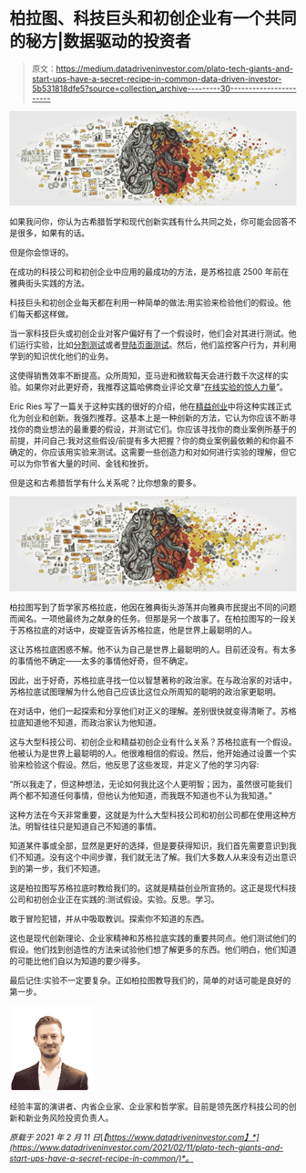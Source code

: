 # 柏拉图、科技巨头和初创企业有一个共同的秘方|数据驱动的投资者

> 原文：<https://medium.datadriveninvestor.com/plato-tech-giants-and-start-ups-have-a-secret-recipe-in-common-data-driven-investor-5b531818dfe5?source=collection_archive---------30----------------------->

![](img/8df2f490325e7130c1aa67b95d4fd266.png)

如果我问你，你认为古希腊哲学和现代创新实践有什么共同之处，你可能会回答不是很多，如果有的话。

但是你会惊讶的。

在成功的科技公司和初创企业中应用的最成功的方法，是苏格拉底 2500 年前在雅典街头实践的方法。

科技巨头和初创企业每天都在利用一种简单的做法:用实验来检验他们的假设。他们每天都这样做。

当一家科技巨头或初创企业对客户偏好有了一个假设时，他们会对其进行测试。他们运行实验，比如[分割测试](https://en.wikipedia.org/wiki/A/B_testing)或者[登陆页面测试](https://en.wikipedia.org/wiki/Landing_page)。然后，他们监控客户行为，并利用学到的知识优化他们的业务。

这使得销售效率不断提高。众所周知，亚马逊和微软每天会进行数千次这样的实验。如果你对此更好奇，我推荐这篇哈佛商业评论文章“[在线实验的惊人力量](https://hbr.org/2017/09/the-surprising-power-of-online-experiments)”。

Eric Ries 写了一篇关于这种实践的很好的介绍，他在[精益创业](https://en.wikipedia.org/wiki/Lean_startup)中将这种实践正式化为创业和创新。我强烈推荐。这基本上是一种创新的方法，它认为你应该不断寻找你的商业想法的最重要的假设，并测试它们。你应该寻找你的商业案例所基于的前提，并问自己:我对这些假设/前提有多大把握？你的商业案例最依赖的和你最不确定的，你应该用实验来测试。这需要一些创造力和对如何进行实验的理解，但它可以为你节省大量的时间、金钱和挫折。

但是这和古希腊哲学有什么关系呢？比你想象的要多。

![](img/e300a312e0001473f33fc5a008268dfe.png)

柏拉图写到了哲学家苏格拉底，他因在雅典街头游荡并向雅典市民提出不同的问题而闻名。一项他最终为之献身的任务。但那是另一个故事了。在柏拉图写的一段关于苏格拉底的对话中，皮媞亚告诉苏格拉底，他是世界上最聪明的人。

这让苏格拉底困惑不解。他不认为自己是世界上最聪明的人。目前还没有。有太多的事情他不确定——太多的事情他好奇，但不确定。

因此，出于好奇，苏格拉底寻找一位以智慧著称的政治家。在与政治家的对话中，苏格拉底试图理解为什么他自己应该比这位众所周知的聪明的政治家更聪明。

在对话中，他们一起探索和分享他们对正义的理解。差别很快就变得清晰了。苏格拉底知道他不知道，而政治家认为他知道。

这与大型科技公司、初创企业和精益初创企业有什么关系？苏格拉底有一个假设。他被认为是世界上最聪明的人。他很难相信的假设。然后，他开始通过设置一个实验来检验这个假设。然后，他反思了这些发现，并定义了他的学习内容:

“所以我走了，但这种想法，无论如何我比这个人更明智；因为，虽然很可能我们两个都不知道任何事情，但他认为他知道，而我既不知道也不认为我知道。”

这种方法在今天非常重要，这就是为什么大型科技公司和初创公司都在使用这种方法。明智往往只是知道自己不知道的事情。

知道某件事或全部，显然是更好的选择，但是要获得知识，我们首先需要意识到我们不知道。没有这个中间步骤，我们就无法了解。我们大多数人从来没有迈出意识到的第一步，我们不知道。

这是柏拉图写苏格拉底时教给我们的。这就是精益创业所宣扬的。这正是现代科技公司和初创企业正在实践的:测试假设。实验。反思。学习。

敢于冒险犯错，并从中吸取教训。探索你不知道的东西。

这也是现代创新理论、企业家精神和苏格拉底实践的重要共同点。他们测试他们的假设。他们找到创造性的方法来试验他们想了解更多的东西。他们明白，他们知道的可能比他们自以为知道的要少得多。

最后记住:实验不一定要复杂。正如柏拉图教导我们的，简单的对话可能是良好的第一步。

![](img/c0b20478e8de11255b61c1da5e0b98e8.png)

经验丰富的演讲者、内省企业家、企业家和哲学家。目前是领先医疗科技公司的创新和新业务风险投资负责人。

*原载于 2021 年 2 月 11 日*[*【https://www.datadriveninvestor.com】*](https://www.datadriveninvestor.com/2021/02/11/plato-tech-giants-and-start-ups-have-a-secret-recipe-in-common/)*。*